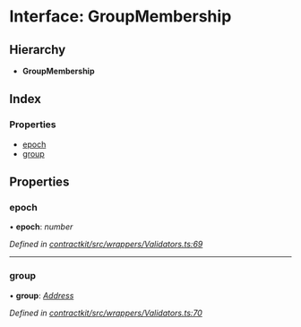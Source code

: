 # Interface: GroupMembership

## Hierarchy

* **GroupMembership**

## Index

### Properties

* [epoch](_wrappers_validators_.groupmembership.md#epoch)
* [group](_wrappers_validators_.groupmembership.md#group)

## Properties

###  epoch

• **epoch**: *number*

*Defined in [contractkit/src/wrappers/Validators.ts:69](https://github.com/celo-org/celo-monorepo/blob/master/packages/contractkit/src/wrappers/Validators.ts#L69)*

___

###  group

• **group**: *[Address](../modules/_base_.md#address)*

*Defined in [contractkit/src/wrappers/Validators.ts:70](https://github.com/celo-org/celo-monorepo/blob/master/packages/contractkit/src/wrappers/Validators.ts#L70)*
